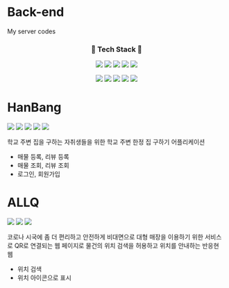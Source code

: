 # Back-end
My server codes
  <h3 align="center"> 📌 Tech Stack 📌</h3>
  
  <p align="center">
    <img src="https://img.shields.io/badge/Javascript-F7DF1E?style=flat-square&logo=JavaScript&logoColor=white"/></a>
    <img src="https://img.shields.io/badge/AWS-232F3E?style=flat-square&logo=Amazon AWS&logoColor=white"/></a>
    <img src="https://img.shields.io/badge/Node.js-339933?style=flat-square&logo=Node.js&logoColor=white"/></a>
    <img src="https://img.shields.io/badge/Android-3DDC84?style=flat-square&logo=Android&logoColor=white"/></a> 
    <img src="https://img.shields.io/badge/Firebase-FFCA28?style=flat-square&logo=Firebase&logoColor=white"/></a> 
    </p>
    
  <p align="center">
    <img src="https://img.shields.io/badge/Java-007396?style=flat-square&logo=Java&logoColor=white"/></a> 
    <img src="https://img.shields.io/badge/CSS-1572B6?style=flat-square&logo=CSS3&logoColor=white"/></a> 
    <img src="https://img.shields.io/badge/JSON-000000?style=flat-square&logo=JSON&logoColor=white"/></a> 
    <img src="https://img.shields.io/badge/MySQL-FF9A00?style=flat-square&logo=MySQL&logoColor=white"/></a> 
    <img src="https://img.shields.io/badge/Neo4j-008CC1?style=flat-square&logo=Neo4j&logoColor=white"/></a> 
    </p>


# HanBang
  <img src="https://img.shields.io/badge/Java-007396?style=flat-square&logo=Java&logoColor=white"/></a> 
  <img src="https://img.shields.io/badge/Javascript-F7DF1E?style=flat-square&logo=JavaScript&logoColor=white"/></a> 
  <img src="https://img.shields.io/badge/Android-3DDC84?style=flat-square&logo=Android&logoColor=white"/></a>
  <img src="https://img.shields.io/badge/Node.js-339933?style=flat-square&logo=Node.js&logoColor=white"/></a>
  <img src="https://img.shields.io/badge/MySQL-FF9A00?style=flat-square&logo=MySQL&logoColor=white"/></a>
  
  학교 주변 집을 구하는 자취생들을 위한 학교 주변 한정 집 구하기 어플리케이션
  - 매물 등록, 리뷰 등록 
  - 매물 조회, 리뷰 조회
  - 로그인, 회원가입 
  
# ALLQ
  <img src="https://img.shields.io/badge/CSS-1572B6?style=flat-square&logo=CSS3&logoColor=white"/></a> 
  <img src="https://img.shields.io/badge/Java-007396?style=flat-square&logo=Java&logoColor=white"/></a>
  <img src="https://img.shields.io/badge/MySQL-FF9A00?style=flat-square&logo=MySQL&logoColor=white"/></a>

  코로나 시국에 좀 더 편리하고 안전하게 비대면으로 대형 매장을 이용하기 위한 서비스로 QR로 연결되는 웹 페이지로 물건의 위치 검색을 허용하고 위치를 안내하는 반응현 웹
  - 위치 검색
  - 위치 아이콘으로 표시 
